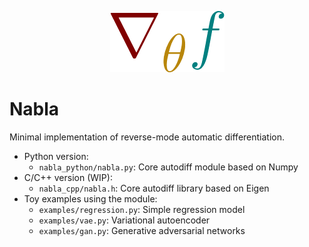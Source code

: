 <p align="center">
  <img src="https://raw.githubusercontent.com/cnmy-ro/gradcore/main/docs/logo.png">
</p>


# Nabla

Minimal implementation of reverse-mode automatic differentiation.

- Python version:
	- `nabla_python/nabla.py`: Core autodiff module	based on Numpy
- C/C++ version (WIP):
	- `nabla_cpp/nabla.h`: Core autodiff library based on Eigen
- Toy examples using the module:
	- `examples/regression.py`: Simple regression model
	- `examples/vae.py`: Variational autoencoder
	- `examples/gan.py`: Generative adversarial networks